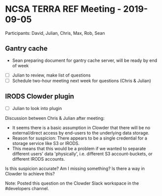 # NCSA TERRA REF Meeting - 2019-09-05

Participants: David, Julian, Chris, Max, Rob, Sean

## Gantry cache

- Sean preparing document for gantry cache server, will be ready by end of week
- [ ] Julian to review, make list of questions
- [ ] Schedule two-hour meeting next week for questions (Chris & Julian)

## IRODS Clowder plugin

- [ ] Julian to look into plugin

Discussion between Chris & Julian after meeting:

- It seems there is a basic assumption in Clowder that there will be no external/direct access by end-users to the underlying data storage.
- Reason for suspicion: There appears to be a single credential for a storage service like S3 or IRODS.
- This means that this would be a problem if we wanted to separate different users' data 'physically', i.e. different S3 account-buckets, or different IRODS accounts.

Is this suspicion accurate? Am I missing something? Is there a way in Clowder to achieve this?

Note: Posted this question on the Clowder Slack workspace in the #developers channel.